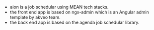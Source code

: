 - aion is a job schedular using MEAN tech stacks.
- the front end app is based on ngx-admin which is an Angular admin template by akveo team.
- the back end app is based on the agenda job schedular library.
